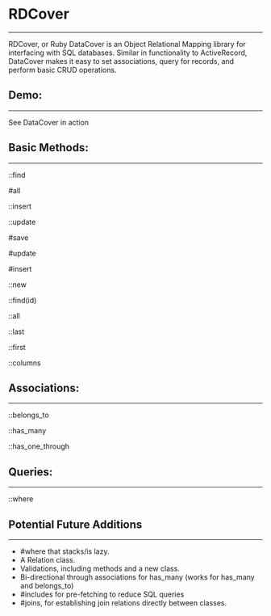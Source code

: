 # RDCover
---
RDCover, or Ruby DataCover is an Object Relational Mapping library for interfacing with SQL databases. Similar in functionality to ActiveRecord, DataCover makes it easy to set associations, query for records, and perform basic CRUD operations.

## Demo:
---
See DataCover in action

## Basic Methods:
---

::find

#all

::insert

::update

#save

#update

#insert

::new

::find(id)

::all

::last

::first

::columns

## Associations:
---
::belongs_to

::has_many

::has_one_through

## Queries:
---
::where

## Potential Future Additions
---
- #where that stacks/is lazy.
- A Relation class.
- Validations, including methods and a new class.
- Bi-directional through associations for has_many (works for has_many and belongs_to)
- #includes for pre-fetching to reduce SQL queries
- #joins, for establishing join relations directly between classes.
